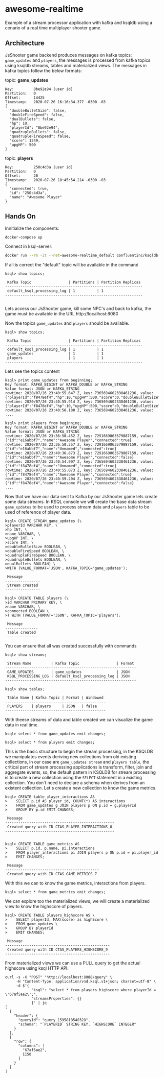 # awesome-realtime
Example of a stream processor application with kafka and ksqldb using a cenario of a real time multiplayer shooter game.

## Architecture
JsShooter game backend produces messages on kafka topics: `game_updates` and `players`, the messages is processed from kafka topics using ksqldb streams, tables and materialized views. The messages in kafka topics follow the below formats:

topic: **game_updates**

```
Key:         8be92e94 (user id)
Partition:   0
Offset:      14425
Timestamp:   2020-07-26 16:16:34.377 -0300 -03
{
  "doubleBulletSize": false,
  "doubleFireSpeed": false,
  "dualBullets": false,
  "hp": 10,
  "playerId": "8be92e94",
  "quadrupleBullets": false,
  "quadrupleFireSpeed": false,
  "score": 1249,
  "upgHP": 500
}

```
topic: **players**

```
Key:         250c4d3a (user id)
Partition:   0
Offset:      20
Timestamp:   2020-07-26 18:45:54.214 -0300 -03
{
  "connected": true,
  "id": "250c4d3a",
  "name": "Awesome Player"
}
```

## Hands On

Innitialize the components:
```bash
docker-compose up
```

Connect in ksql-server:
```bash
docker run --rm -it --net=awesome-realtime_default confluentinc/ksqldb-cli:0.10.1 ksql http://ksqldb-server:8088
```

If all is correct the "default" topic will be available in the command

```
ksql> show topics;

 Kafka Topic                 | Partitions | Partition Replicas 
---------------------------------------------------------------
 default_ksql_processing_log | 1          | 1                  
---------------------------------------------------------------


```

Lets access our JsShooter game, kill some NPC's and back to kafka, the game must be available in the URL http://localhost:8080

Now the topics `game_updates` and `players` should be available.

```
ksql> show topics;

 Kafka Topic                 | Partitions | Partition Replicas 
---------------------------------------------------------------
 default_ksql_processing_log | 1          | 1                  
 game_updates                | 1          | 1                  
 players                     | 1          | 1                  
---------------------------------------------------------------

```

Lets see the topics content

```
ksql> print game_updates from beginning;
Key format: KAFKA_BIGINT or KAFKA_DOUBLE or KAFKA_STRING
Value format: JSON or KAFKA_STRING
rowtime: 2020/07/26 23:40:55.647 Z, key: 7365694602338461236, value: {"playerId":"f8478ef4","hp":10,"upgHP":500,"score":0,"doubleBulletSize":false,"doubleFireSpeed":false,"quadrupleFireSpeed":false,"quadrupleBullets":false,"dualBullets":false}
rowtime: 2020/07/26 23:40:55.914 Z, key: 7365694602338461236, value: {"playerId":"f8478ef4","hp":10,"upgHP":500,"score":0,"doubleBulletSize":false,"doubleFireSpeed":false,"quadrupleFireSpeed":false,"quadrupleBullets":false,"dualBullets":false}
rowtime: 2020/07/26 23:40:56.180 Z, key: 7365694602338461236, value: 
....
```

```
ksql> print players from beginning;
Key format: KAFKA_BIGINT or KAFKA_DOUBLE or KAFKA_STRING
Value format: JSON or KAFKA_STRING
rowtime: 2020/07/26 23:36:50.452 Z, key: 7291669063579887159, value: {"id":"e16abbf7","name":"Awesome Player","connected":true}
rowtime: 2020/07/26 23:36:50.357 Z, key: 7291669063579887159, value: {"id":"e16abbf7","name":"Unnamed","connected":true}
rowtime: 2020/07/26 23:40:36.873 Z, key: 7291669063579887159, value: {"id":"e16abbf7","name":"Awesome Player","connected":false}
rowtime: 2020/07/26 23:40:54.997 Z, key: 7365694602338461236, value: {"id":"f8478ef4","name":"Unnamed","connected":true}
rowtime: 2020/07/26 23:40:55.073 Z, key: 7365694602338461236, value: {"id":"f8478ef4","name":"Awesome Player","connected":true}
rowtime: 2020/07/26 23:40:59.204 Z, key: 7365694602338461236, value: {"id":"f8478ef4","name":"Awesome Player","connected":false}
....
```

Now that we have our data sent to Kafka by our JsShooter game lets create some data streams. In KSQL console we will create the base data stream `game_updates` to be used to process stream data and `players` table to be used of reference of player data.

```
ksql> CREATE STREAM game_updates (\
>playerId VARCHAR KEY, \
>hp INT, \
>name VARCHAR, \
>upgHP INT, \
>score INT, \
>doubleBulletSize BOOLEAN, \
>doubleFireSpeed BOOLEAN, \
>quadrupleFireSpeed BOOLEAN, \
>quadrupleBullets BOOLEAN, \
>dualBullets BOOLEAN) \
>WITH (VALUE_FORMAT='JSON', KAFKA_TOPIC='game_updates');

 Message        
----------------
 Stream created 
----------------
```

```
ksql> CREATE TABLE players (\
>id VARCHAR PRIMARY KEY, \
>name VARCHAR, \
>connected BOOLEAN \
>) WITH (VALUE_FORMAT='JSON', KAFKA_TOPIC='players');

 Message       
---------------
 Table created 
---------------
```

You can ensure that all was created successfully with commands
```
ksql> show streams;

 Stream Name         | Kafka Topic                 | Format 
------------------------------------------------------------
 GAME_UPDATES        | game_updates                | JSON   
 KSQL_PROCESSING_LOG | default_ksql_processing_log | JSON   
------------------------------------------------------------

ksql> show tables;

 Table Name | Kafka Topic | Format | Windowed 
----------------------------------------------
 PLAYERS    | players     | JSON   | false    
----------------------------------------------
```

With theese streams of data and table created we can visualize the game data in real time.

```
ksql> select * from game_updates emit changes;

ksql> select * from players emit changes;
```

This is the basic structure to begin the stream processing, in the KSQLDB we manipulates events deriving new collections from old existing collections, in our case are `game_updates stream` and `players table`, the critical part of stream processing applications is transform, filter, join and aggregate events, so, the default pattern in KSQLDB for stream processing is to create a new collection using the `SELECT` statement in a existing collection. You don't need to declare a schema when derives from an existent collection. Let's create a new collection to know the game metrics.

```
ksql> CREATE table player_interactions AS
>    SELECT p.id AS player_id, COUNT(*) AS interactions
>    FROM game_updates g JOIN players p ON p.id = g.playerId
>    GROUP BY p.id EMIT CHANGES;

 Message                                          
--------------------------------------------------
 Created query with ID CTAS_PLAYER_INTERACTIONS_0 
--------------------------------------------------


ksql> CREATE TABLE game_metrics AS
>    SELECT p.id, p.name, pi.interactions
>    FROM player_interactions pi JOIN players p ON p.id = pi.player_id
>    EMIT CHANGES;

 Message                                   
-------------------------------------------
 Created query with ID CTAS_GAME_METRICS_7 

```

With this we can to know the game metrics, interactions from players.

```
ksql> select * from game_metrics emit changes;
```

We can explore too the materialized views, we will create a materialized view to know the highscore of players.

```
ksql> CREATE TABLE players_highscore AS \
>    SELECT playerId, MAX(score) as highScore \
>    FROM game_updates \
>    GROUP BY playerId
>    EMIT CHANGES;

 Message                                        
------------------------------------------------
 Created query with ID CTAS_PLAYERS_HIGHSCORE_9 
------------------------------------------------
```

From materialized views we can use a PULL query to get the actual highscore using ksql HTTP API.
```
curl -s -X "POST" "http://localhost:8088/query" \
     -H "Content-Type: application/vnd.ksql.v1+json; charset=utf-8" \
     -d $'{
            "ksql": "select * from players_highscore where playerId = \'67af5ae2\';",
            "streamsProperties": {}
            }' | jq
[
  {
    "header": {
      "queryId": "query_1595818540328",
      "schema": "`PLAYERID` STRING KEY, `HIGHSCORE` INTEGER"
    }
  },
  {
    "row": {
      "columns": [
        "67af5ae2",
        1150
      ]
    }
  }
]

```





